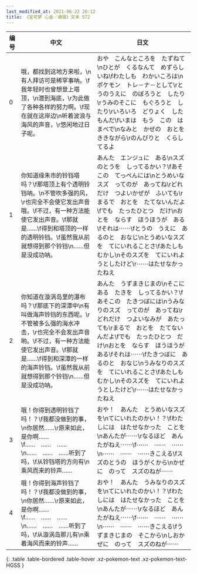 ```yaml
---
last_modified_at: 2021-06-22 20:12
title: 《宝可梦 心金／魂银》文本 572
---
```

| 编号 | 中文 | 日文 |
| ---- | ---- | ---- |
| 0 | 哦，都找到这地方来啦，\n有人拜访可是稀罕事呐。\f我年轻时也曾想登上塔顶，\n潜到海底，\r为此做了各种各样的努力啊。\f现在就在这岸边\n听着波浪与海风的声音，\r悠闲地过日子呢。 | おや　こんなところを　たずねて\nひとが　くるなんて　めずらしいね\fわたしも　わかいころは\nポケモン　トレ－ナ－として\rとうのうえに　のぼろうと　したり\rうみのそこに　もぐろうと　したり\rいろいろ　どりょく　したもんだ\fいまは　もう　この　はまべで\nなみと　かぜの　おとを　ききながら\rのんびりと　くらしてるよ |
| 1 | 你知道缘朱市的铃铛塔吗？\f那塔顶上有个透明铃铛呐。\n不管吹多强的风，\r也完全不会使它发出声音哦。\f不过，有一种方法能使它发出声音。\f那就是……\f得到和塔顶的一样的透明铃铛。\f虽然我从前就想得到那个铃铛\n……但是没成功呐。 | あんた　エンジュに　ある\nスズのとうを　しってるかい？\fあそこの　てっぺんには\nとうめいなスズ　ってのが　あってね\rどれだけ　つよいかぜが　ふいても\rまるで　おとを　たてないんだよ\fでも　たったひとつ　だけ\nおとを　ならす　ほうほうが　ある\fそれは⋯⋯\fとうの　うえに　あるのと　おなじ\nとうめいなスズを　てにいれることさ\fあたしも　むかし\nそのスズを　てにいれようとしたけど\r⋯⋯はたせなかったねえ |
| 2 | 你知道在漩涡岛里的瀑布吗？\f那底下的深潭中\n有叫做海声铃铛的东西呢。\r不管被多么强的海水冲击，\r也完全不会发出声音哟。\f不过，有一种方法能使它发出声音。\f那就是……\f得到和深潭的一样的海声铃铛。\f虽然我从前就想得到那个铃铛\n……但是没成功呐。 | あんた　うずまきじまの\nそこにある　たきを　しってるかい？\fあそこの　たきつぼには\nうみなりのスズ　ってのが　あってね\rどれだけ　つよいなみが　あたっても\rまるで　おとを　たてないんだよ\fでも　たったひとつ　だけ\nおとを　ならす　ほうほうが　ある\fそれは⋯⋯\fたきつぼに　あるのと　おなじ\nうみなりのスズを　てにいれることさ\fあたしも　むかし\nそのスズを　てにいれようとしたけど\r⋯⋯はたせなかったねえ |
| 3 | 哦！你得到透明铃铛了吗！？\f我都没做到的事，\n你居然……\r原来如此，是你啊……\f……　……　……\n……　……　……听到了吗，\f从铃铛塔的方向有\n乘风而来的铃声…… | おや！　あんた　とうめいなスズを\nてにいれたのかい！？\fわたしには　はたせなかった　ことを\nあんたが⋯⋯\rなるほど　あんたがねえ⋯⋯\f⋯⋯　⋯⋯　⋯⋯\n⋯⋯　⋯⋯　⋯⋯きこえる\fスズのとうの　ほうがくから\nかぜに　のって　スズのねが⋯⋯ |
| 4 | 哦！你得到海声铃铛了吗！？\f我都没做到的事，\n你居然……\r原来如此，是你啊……\f……　……　……\n……　……　……听到了吗，\f从漩涡岛那儿有\n乘着海风而来的铃声…… | おや！　あんた　うみなりのスズを\nてにいれたのかい！？\fわたしには　はたせなかった　ことを\nあんたが⋯⋯\rなるほど　あんたがねえ⋯⋯\f⋯⋯　⋯⋯　⋯⋯\n⋯⋯　⋯⋯　⋯⋯きこえる\fうずまきじまの　そこから\nしおかぜに　のって　スズのねが⋯⋯ |
{: .table .table-bordered .table-hover .xz-pokemon-text .xz-pokemon-text-HGSS }
